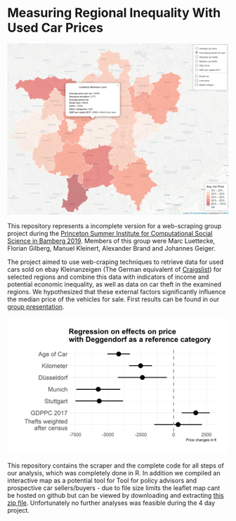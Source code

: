 # Measuring Regional Inequality With Used Car Prices

![Interactive Map of the analysis](https://github.com/Studentenfutter/cars-inequality/raw/master/vis/map1.png "Interactive Map of the analysis")

This repository represents a incomplete version for a web-scraping group project during the [Princeton Summer Institute for Computational Social Science in Bamberg 2019](https://compsocialscience.github.io/summer-institute/2019/bamberg/). Members of this group were Marc Luettecke, Florian Gilberg, Manuel Kleinert, Alexander Brand and Johannes Geiger.

The project aimed to use web-craping techniques to retrieve data for used cars sold on ebay Kleinanzeigen (The German equivalent of [Craigslist](craigslist.org)) for selected regions and combine this data with indicators of income and potential economic inequality, as well as data on car theft in the examined regions. We hypothesized that these external factors significantly influence the median price of the vehicles for sale. First results can be found in our [group presentation](https://github.com/Studentenfutter/cars-inequality/blob/master/presentation/EBAY-Group_Presentation.pdf).

![OLS Regression of effects on car price](https://github.com/Studentenfutter/cars-inequality/raw/master/presentation/dotwhisker.png "OLS Regression of effects on car price")

 This repository contains the scraper and the complete code for all steps of our analysis, which was completely done in R. In addition we compiled an interactive map as a potential tool for Tool for policy advisors and prospective car sellers/buyers - due to file size limits the leaflet map cant be hosted on github but can be viewed by downloading and extracting [this zip file](https://drive.google.com/file/d/15fgAFabCP4UoCFuvmKpKP6tbWgPBlJFa/view?usp=sharing). 
 Unfortunately no further analyses was feasible during the 4 day project.
